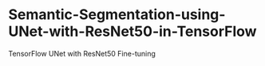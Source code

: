 # Semantic-Segmentation-using-UNet-with-ResNet50-in-TensorFlow
TensorFlow UNet with ResNet50 Fine-tuning
